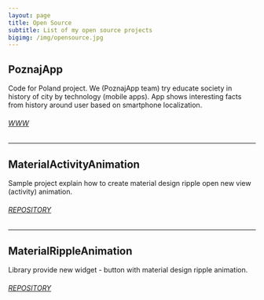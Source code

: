 ```yaml
---
layout: page
title: Open Source 
subtitle: List of my open source projects
bigimg: /img/opensource.jpg
---
```



## PoznajApp

Code for Poland project. We (PoznajApp team) try educate society in history of city by technology (mobile apps). App shows interesting facts from history around user based on smartphone localization.

###### [WWW](https://kodujdlapolski.pl/projects/poznaj-wroclaw/)

---
## MaterialActivityAnimation

Sample project explain how to create material design ripple open new view (activity) animation.

###### [REPOSITORY](https://github.com/rafalgawlik/MaterialActivityAnimations)

---
## MaterialRippleAnimation

Library provide new widget - button with material design ripple animation.

###### [REPOSITORY](https://github.com/rafalgawlik/MaterialRippleAnimation)
